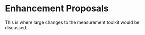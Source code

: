 # Enhancement Proposals

This is where large changes to the measurement toolkit would be discussed.
